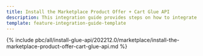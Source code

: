 ```yaml
---
title: Install the Marketplace Product Offer + Cart Glue API
description: This integration guide provides steps on how to integrate the Marketplace Product Offer + Cart Glue API feature into a Spryker project.
template: feature-integration-guide-template
---
```


{% include pbc/all/install-glue-api/202212.0/marketplace/install-the-marketplace-product-offer-cart-glue-api.md %} <!-- To edit, see /_includes/pbc/all/install-glue-api/202212.0/marketplace/install-the-marketplace-product-offer-cart-glue-api.md -->
